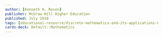 ```yaml
---
author: [Kenneth H. Rosen]
publisher: McGraw-Hill Higher Education
published: July 2018
tags: [educational-resource/discrete-mathematics-and-its-applications-8th-edition, study-note] 
cards-deck: Default꞉꞉Mathematics
---
```

